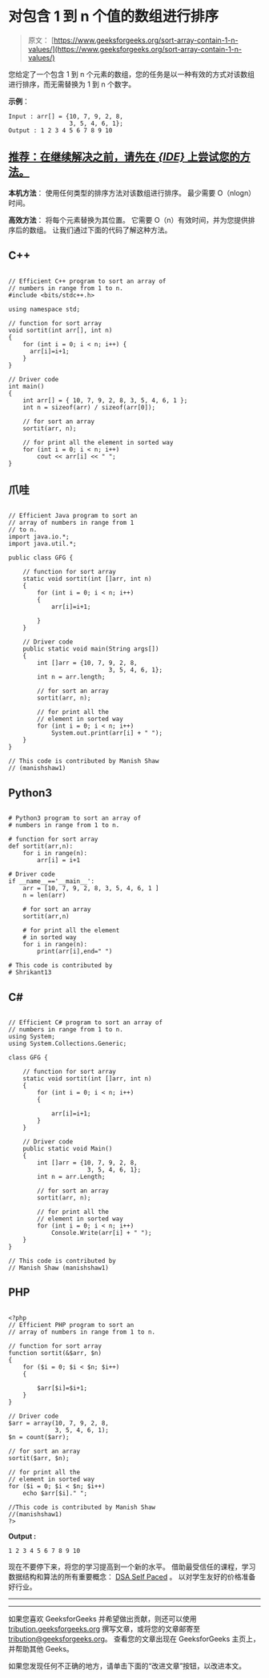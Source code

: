 # 对包含 1 到 n 个值的数组进行排序

> 原文： [https://www.geeksforgeeks.org/sort-array-contain-1-n-values/](https://www.geeksforgeeks.org/sort-array-contain-1-n-values/)

您给定了一个包含 1 到 n 个元素的数组，您的任务是以一种有效的方式对该数组进行排序，而无需替换为 1 到 n 个数字。

**示例**：

```
Input : arr[] = {10, 7, 9, 2, 8, 
                 3, 5, 4, 6, 1};
Output : 1 2 3 4 5 6 7 8 9 10

```

## [推荐：在继续解决之前，请先在 ***{IDE}*** 上尝试您的方法。](https://ide.geeksforgeeks.org/)

**本机方法**：
使用任何类型的排序方法对该数组进行排序。 最少需要 O（nlogn）时间。

**高效方法**：
将每个元素替换为其位置。 它需要 O（n）有效时间，并为您提供排序后的数组。 让我们通过下面的代码了解这种方法。

## C++ 

```

// Efficient C++ program to sort an array of 
// numbers in range from 1 to n. 
#include <bits/stdc++.h> 

using namespace std; 

// function for sort array 
void sortit(int arr[], int n) 
{ 
    for (int i = 0; i < n; i++) { 
      arr[i]=i+1; 
    } 
} 

// Driver code 
int main() 
{ 
    int arr[] = { 10, 7, 9, 2, 8, 3, 5, 4, 6, 1 }; 
    int n = sizeof(arr) / sizeof(arr[0]); 

    // for sort an array 
    sortit(arr, n); 

    // for print all the element in sorted way 
    for (int i = 0; i < n; i++)  
        cout << arr[i] << " ";     
} 

```

## 爪哇

```

// Efficient Java program to sort an  
// array of numbers in range from 1 
// to n. 
import java.io.*; 
import java.util.*; 

public class GFG { 

    // function for sort array 
    static void sortit(int []arr, int n) 
    { 
        for (int i = 0; i < n; i++)  
        { 
            arr[i]=i+1; 

        } 
    } 

    // Driver code 
    public static void main(String args[]) 
    { 
        int []arr = {10, 7, 9, 2, 8,  
                            3, 5, 4, 6, 1}; 
        int n = arr.length; 

        // for sort an array 
        sortit(arr, n); 

        // for print all the  
        // element in sorted way 
        for (int i = 0; i < n; i++)  
            System.out.print(arr[i] + " ");  
    } 
} 

// This code is contributed by Manish Shaw  
// (manishshaw1) 

```

## Python3

```

# Python3 program to sort an array of  
# numbers in range from 1 to n.  

# function for sort array  
def sortit(arr,n): 
    for i in range(n): 
        arr[i] = i+1

# Driver code 
if __name__=='__main__': 
    arr = [10, 7, 9, 2, 8, 3, 5, 4, 6, 1 ] 
    n = len(arr) 

    # for sort an array  
    sortit(arr,n) 

    # for print all the element  
    # in sorted way  
    for i in range(n): 
        print(arr[i],end=" ") 

# This code is contributed by  
# Shrikant13  

```

## C# 

```

// Efficient C# program to sort an array of 
// numbers in range from 1 to n. 
using System; 
using System.Collections.Generic; 

class GFG { 

    // function for sort array 
    static void sortit(int []arr, int n) 
    { 
        for (int i = 0; i < n; i++)  
        { 

            arr[i]=i+1; 
        } 
    } 

    // Driver code 
    public static void Main() 
    { 
        int []arr = {10, 7, 9, 2, 8,  
                      3, 5, 4, 6, 1}; 
        int n = arr.Length; 

        // for sort an array 
        sortit(arr, n); 

        // for print all the  
        // element in sorted way 
        for (int i = 0; i < n; i++)  
            Console.Write(arr[i] + " ");  
    } 
} 

// This code is contributed by  
// Manish Shaw (manishshaw1) 

```

## PHP

```

<?php 
// Efficient PHP program to sort an  
// array of numbers in range from 1 to n. 

// function for sort array 
function sortit(&$arr, $n) 
{ 
    for ($i = 0; $i < $n; $i++)  
    { 

        $arr[$i]=$i+1;   
    } 
} 

// Driver code 
$arr = array(10, 7, 9, 2, 8,  
             3, 5, 4, 6, 1); 
$n = count($arr); 

// for sort an array 
sortit($arr, $n); 

// for print all the 
// element in sorted way 
for ($i = 0; $i < $n; $i++)  
    echo $arr[$i]." "; 

//This code is contributed by Manish Shaw 
//(manishshaw1) 
?> 

```

**Output :**

```
1 2 3 4 5 6 7 8 9 10

```

现在不要停下来，将您的学习提高到一个新的水平。 借助最受信任的课程，学习数据结构和算法的所有重要概念： [DSA Self Paced](https://practice.geeksforgeeks.org/courses/dsa-self-paced?utm_source=geeksforgeeks&utm_medium=article&utm_campaign=gfg_article_dsa_content_bottom) 。 以对学生友好的价格准备好行业。

* * *

* * *

如果您喜欢 GeeksforGeeks 并希望做出贡献，则还可以使用 [tribution.geeksforgeeks.org](https://contribute.geeksforgeeks.org/) 撰写文章，或将您的文章邮寄至 tribution@geeksforgeeks.org。 查看您的文章出现在 GeeksforGeeks 主页上，并帮助其他 Geeks。

如果您发现任何不正确的地方，请单击下面的“改进文章”按钮，以改进本文。